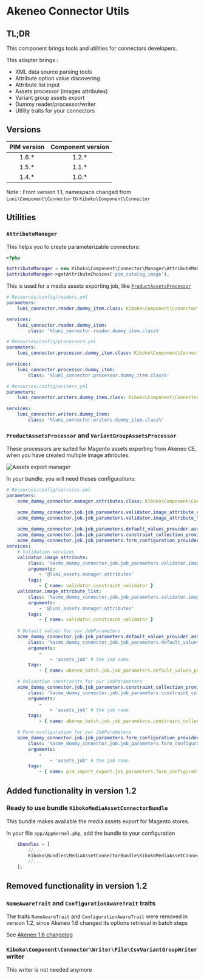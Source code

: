 # Akeneo Connector Utils

## TL;DR

This component brings tools and utilities for connectors developers.

This adapter brings :

 * XML data source parsing tools
 * Attribute option value discovering
 * Attribute list input
 * Assets processor (images attributes)
 * Variant group assets export
 * Dummy reader/processor/writer
 * Utility traits for your connectors
 
## Versions

| PIM version | Component version |
|:-----------:|:-----------------:|
| 1.6.*       | 1.2.*             |
| 1.5.*       | 1.1.*             | 
| 1.4.*       | 1.0.*             |

Note : From version 1.1, namespace changed from `Luni\Component\Connector` to `Kiboko\Component\Connector`
 
## Utilities

### `AttributeManager`

This helps you to create parameterizable connectors:

```php
<?php

$attributeManager = new Kiboko\Component\Connector\Manager\AttributeManager($attributeRepository);
$attributeManager->getAttributeChoices('pim_catalog_image'),
```
 
This is used for a media assets exporting job, like [`ProductAssetsProcessor`](#productassetsprocessor-and-variantgroupassetsprocessor)

```yaml
# Resources/config/readers.yml
parameters:
    luni_connector.reader.dummy_item.class: Kiboko\Component\Connector\Processor\DummyReader

services:
    luni_connector.reader.dummy_item:
        class: '%luni_connector.reader.dummy_item.class%'
```

```yaml
# Resources/config/processors.yml
parameters:
    luni_connector.processor.dummy_item.class: Kiboko\Component\Connector\Processor\DummyProcessor

services:
    luni_connector.processor.dummy_item:
        class: '%luni_connector.processor.dummy_item.class%'
```

```yaml
# Resources/config/writers.yml
parameters:
    luni_connector.writers.dummy_item.class: Kiboko\Component\Connector\Processor\DummyWriter

services:
    luni_connector.writers.dummy_item:
        class: '%luni_connector.writers.dummy_item.class%'
```

### `ProductAssetsProcessor` and `VariantGroupAssetsProcessor`

These processors are suited for Magento assets exporting from Akeneo CE, when you have created multiple image attributes.

![Assets export manager](docs/assets-connector.png)

In your bundle, you will need theses configurations:

```yaml
# Resources/config/services.yml
parameters:
    acme_dummy_connector.manager.attributes.class: Kiboko\Component\Connector\Manager\AttributeManager

    acme_dummy_connector.job.job_parameters.validator.image_attribute_validator.class:      Kiboko\Component\Connector\JobParameters\Constraint\ImageAttributeValidator
    acme_dummy_connector.job.job_parameters.validator.image_attribute_list_validator.class: Kiboko\Component\Connector\JobParameters\Constraint\ImageAttributeListValidator
    
    acme_dummy_connector.job.job_parameters.default_values_provider.assets_export.class:        Kiboko\Component\Connector\JobParameters\DefaultValuesProvider\ProductAssetsExport
    acme_dummy_connector.job.job_parameters.constraint_collection_provider.assets_export.class: Kiboko\Component\Connector\JobParameters\ConstraintCollectionProvider\ProductAssetsExport
    acme_dummy_connector.job.job_parameters.form_configuration_provider.assets_export.class:     Kiboko\Component\Connector\JobParameters\FormConfigurationProvider\ProductAssetsExport
services:
    # Validation services
    validator.image_attribute:
        class: '%acme_dummy_connector.job.job_parameters.validator.image_attribute_validator.class%'
        arguments:
            - '@luni_assets.manager.attributes'
        tags:
            - { name: validator.constraint_validator }
    validator.image_attribute_list:
        class: '%acme_dummy_connector.job.job_parameters.validator.image_attribute_list_validator.class%'
        arguments:
            - '@luni_assets.manager.attributes'
        tags:
            - { name: validator.constraint_validator }
         
    # Default values for our JobParameters
    acme_dummy_connector.job.job_parameters.default_values_provider.assets_export:
        class: '%acme_dummy_connector.job.job_parameters.default_values_provider.assets_export.class%'
        arguments:
            -
                - 'assets_job' # the job name
        tags:
            - { name: akeneo_batch.job.job_parameters.default_values_provider }

    # Validation constraints for our JobParameters
    acme_dummy_connector.job.job_parameters.constraint_collection_provider.assets_export:
        class: '%acme_dummy_connector.job.job_parameters.constraint_collection_provider.assets_export.class%'
        arguments:
            -
                - 'assets_job' # the job name
        tags:
            - { name: akeneo_batch.job.job_parameters.constraint_collection_provider }

    # Form configuration for our JobParameters
    acme_dummy_connector.job.job_parameters.form_configuration_provider.assets_export:
        class: '%acme_dummy_connector.job.job_parameters.form_configuration_provider.assets_export.class%'
        arguments:
            -
                - 'assets_job' # the job name
        tags:
            - { name: pim_import_export.job_parameters.form_configuration_provider }
```

## Added functionality in version 1.2

### Ready to use bundle `KibokoMediaAssetConnectorBundle`

This bundle makes available the media assets export for Magento stores.

In your file `app/AppKernel.php`, add the bundle to your configuration

```php
    $bundles = [
        //...
        Kiboko\Bundles\MediaAssetConnectorBundle\KibokoMediaAssetConnectorBundle(),
        //...
    ];

```

## Removed functionality in version 1.2

### `NameAwareTrait` and `ConfigurationAwareTrait` traits

The traits `NameAwareTrait` and `ConfigurationAwareTrait` were removed in version 1.2, since Akeneo 1.6 changed its options retrieval in batch steps

See [Akeneo 1.6 changelog](https://github.com/akeneo/pim-community-standard/blob/1.6/UPGRADE-1.6.md#remove-the-reference-to-akeneocomponentbatchitemabstractconfigurablestepelement)

### `Kiboko\Component\Connector\Writer\File\CsvVariantGroupWriter` writer

This writer is not needed anymore
